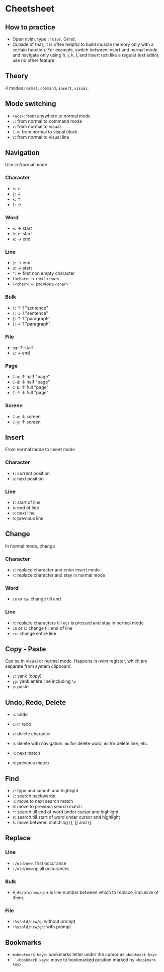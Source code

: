 # Cheetsheet

## How to practice
* Open nvim, type `:Tutor`. Grind.
* Outside of that, it is often helpful to build muscle memory only with a certain function. For example, switch between insert and normal mode and navigate only using h, j, k, l, and insert text like a regular text editor, use no other feature.

## Theory
4 modes `normal`, `command`, `insert`, `visual`.

## Mode switching
* `<ecs>`: from anywhere to normal mode
* `:`: from normal to command mode 
* `v`: from normal to visual
* `C-v`: from normal to visual block
* `V`: from normal to visual line


## Navigation
Use in Normal mode
### Character
* `h`: ←
* `j`: ↓
* `k`: ↑
* `l`: →

### Word
* `w`: → start
* `b`: ← start
* `e`: → end

### Line
* `$`: → end
* `0`: → start
* `^`: ← first non empty character
* `f<char>`: → next `<char>`
* `F<char>`: ← previous `<char>`

### Bulk
* `(`: ↑ 1 "sentence" 
* `)`: ↓ 1 "sentence" 
* `{`: ↑ 1 "paragraph"
* `}`: ↓ 1 "paragraph"

### File
* `gg`: ↑ start
* `G`: ↓ end

### Page
* `C-u`: ↑ half "page" 
* `C-d`: ↓ half "page"
* `C-b`: ↑ full "page"
* `C-f`: ↓ full "page"

### Screen
* `C-e`: ↓ screen
* `C-y`: ↑ screen



## Insert
From normal mode to insert mode

### Character
* `i`: current position
* `a`: next position

### Line
* `I`: start of line
* `A`: end of line
* `o`: next line
* `O`: previous line

## Change
In normal mode, change

### Character
* `s`: replace character and enter insert mode
* `r`: replace character and stay in normal mode

### Word
* `ce` or `cw`: change till end

### Line
* `R`: replace characters till `ecs` is pressed and stay in normal mode
* `c$` or `C`: change till end of line
* `cc`: change entire line

## Copy - Paste
Can be in visual or normal mode. Happens in nvim register, which are separate from system clipboard. 
* `y`: yank (copy)
* `yy`: yank entire line including `\n` 
* `p`: paste 

## Undo, Redo, Delete
* `u`: undo 
* `C-r`: redo 
* `x`: delete character
* `d`: delete with navigation. `dw` for delete word, `dd` for delete line, etc. 

* `n`: next match
* `N`: previous match

## Find 
* `/`: type and search and highlight 
* `?`: search backwards
* `n`: move to next search match 
* `N`: move to previous search match
* `*`: search till end of word under cursor and highlight
* `#`: search till start of word under cursor and highlight
* `%`: move between matching (), [] and {}

## Replace

### Line
* `:/old/new`: first occurance
* `:/old/new/g`: all occurances

### Bulk
* `#,#s/old/new/g`: `#` is line number between which to replace, inclusive of them. 

### File
* `:%s/old/new/g`: without prompt
* `:%s/old/new/gc`: with prompt


## Bookmarks
* `m<bookmark key>`: bookmarks letter under the cursor as `<bookmark key>`
* `` `<bookmark key>``: move to bookmarked position marked by `<bookmark key>` 
 